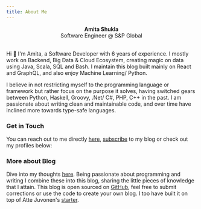 ```yaml
---
title: About Me
---
```

<re-img src="avatar-large.jpg" hovereffect=true></re-img>

<div style="text-align:center"><b>Amita Shukla</b></div>
<div style="text-align:center">Software Engineer @ S&P Global</div>

<br/>

Hi :wave: I'm Amita, a Software Developer with 6 years of experience. I mostly work on Backend, Big Data & Cloud Ecosystem, creating magic on data using Java, Scala, SQL and Bash. I maintain this blog built mainly on React and GraphQL, and also enjoy Machine Learning/ Python. 

I believe in not restricting myself to the programming language or framework but rather focus on the purpose it solves, having switched gears between Python, Haskell, Groovy, .Net/ C#, PHP, C++ in the past. I am passionate about writing clean and maintainable code, and over time have inclined more towards type-safe languages. 

### Get in Touch
You can reach out to me directly [here](https://amitashukla.in/contact), [subscribe](https://amitashukla.in/follow) to my blog or check out my profiles below:

<re-icons></re-icons>

### More about Blog
Dive into my thoughts [here](https://amitashukla.in/blog). Being passionate about programming and writing I combine these into this blog, sharing the little pieces of knowledge that I attain. This blog is open sourced on [GitHub](https://github.com/amita-shukla/blog-1), feel free to submit corrections or use the code to create your own blog. I too have built it on top of Atte Juvonen's [starter](https://github.com/baobabKoodaa).